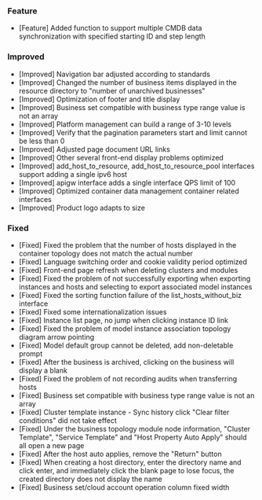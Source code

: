 ### Feature

- [Feature] Added function to support multiple CMDB data synchronization with specified starting ID and step length

### Improved

- [Improved] Navigation bar adjusted according to standards
- [Improved] Changed the number of business items displayed in the resource directory to "number of unarchived businesses"
- [Improved] Optimization of footer and title display
- [Improved] Business set compatible with business type range value is not an array
- [Improved] Platform management can build a range of 3-10 levels
- [Improved] Verify that the pagination parameters start and limit cannot be less than 0
- [Improved] Adjusted page document URL links
- [Improved] Other several front-end display problems optimized
- [Improved] add_host_to_resource, add_host_to_resource_pool interfaces support adding a single ipv6 host
- [Improved] apigw interface adds a single interface QPS limit of 100
- [Improved] Optimized container data management container related interfaces
- [Improved] Product logo adapts to size

### Fixed

- [Fixed] Fixed the problem that the number of hosts displayed in the container topology does not match the actual number
- [Fixed] Language switching order and cookie validity period optimized
- [Fixed] Front-end page refresh when deleting clusters and modules
- [Fixed] Fixed the problem of not successfully exporting when exporting instances and hosts and selecting to export associated model instances
- [Fixed] Fixed the sorting function failure of the list_hosts_without_biz interface
- [Fixed] Fixed some internationalization issues
- [Fixed] Instance list page, no jump when clicking instance ID link
- [Fixed] Fixed the problem of model instance association topology diagram arrow pointing
- [Fixed] Model default group cannot be deleted, add non-deletable prompt
- [Fixed] After the business is archived, clicking on the business will display a blank
- [Fixed] Fixed the problem of not recording audits when transferring hosts
- [Fixed] Business set compatible with business type range value is not an array
- [Fixed] Cluster template instance - Sync history click "Clear filter conditions" did not take effect
- [Fixed] Under the business topology module node information, "Cluster Template", "Service Template" and "Host Property Auto Apply" should all open a new page
- [Fixed] After the host auto applies, remove the "Return" button
- [Fixed] When creating a host directory, enter the directory name and click enter, and immediately click the blank page to lose focus, the created directory does not display the name
- [Fixed] Business set/cloud account operation column fixed width